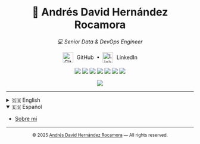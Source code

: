 <h1 align="center">👋 Andrés David Hernández Rocamora</h1>
<p align="center"><i>💻 Senior Data & DevOps Engineer</i></p>

<p align="center">
  <a href="https://github.com/andresdavidhr" style="text-decoration:none;">
    <img src="https://cdn.jsdelivr.net/gh/devicons/devicon/icons/github/github-original.svg" alt="GitHub" width="28" style="vertical-align:middle"/>
    <span style="vertical-align:middle; margin-left:6px;">GitHub</span>
  </a>
  &nbsp;•&nbsp;
  <a href="https://www.linkedin.com/in/andresdavidhr" style="text-decoration:none;">
    <img src="https://cdn.jsdelivr.net/gh/devicons/devicon/icons/linkedin/linkedin-original.svg" alt="LinkedIn" width="28" style="vertical-align:middle"/>
    <span style="vertical-align:middle; margin-left:6px;">LinkedIn</span>
  </a>
</p>


<!-- Skills -->
<p align="center">
    <img src="https://img.shields.io/badge/Linux-Expert-black?logo=linux&logoColor=white" />
    <img src="https://img.shields.io/badge/Shell%20Script-Advanced-blue?logo=gnu-bash&logoColor=white" />
    <img src="https://img.shields.io/badge/SQL-Advanced-lightgrey?logo=mysql" />
    <img src="https://img.shields.io/badge/Flutter-Advanced-02569B?logo=flutter&logoColor=white" />
    <img src="https://img.shields.io/badge/Git-Advanced-orange?logo=git&logoColor=white" />
    <img src="https://img.shields.io/badge/Node.js-Advanced-339933?logo=node.js&logoColor=white" />
    <img src="https://img.shields.io/badge/Python-Intermediate-yellow?logo=python&logoColor=white" />
</p>

<!-- Certifications -->
<p align="center">
    <img src="https://img.shields.io/badge/Cloud%20Digital%20Leader-Certified-brightgreen?logo=googlecloud" />
</p>

---

<details>
  <summary>🇬🇧 English</summary>

- [About Me](lang/english.md)
</details>

<details open>
  <summary>🇪🇸 Español</summary>

- [Sobre mí](lang/spanish.md)
</details>

---

<p align="center">
  <sub>
    &copy; 2025 <a href="https://github.com/andresdavidhr">Andrés David Hernández Rocamora</a> &mdash; All rights reserved.
  </sub>
</p>